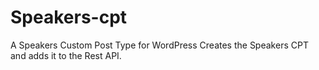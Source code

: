 # Speakers-cpt
A Speakers Custom Post Type for WordPress
Creates the Speakers CPT and adds it to the Rest API.
